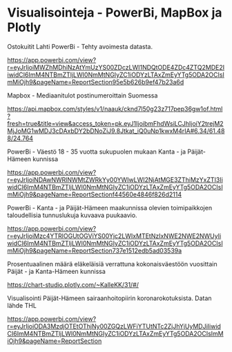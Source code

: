 # Visualisointeja - PowerBi, MapBox ja Plotly

Ostokuitit Lahti PowerBi - Tehty avoimesta datasta. 

https://app.powerbi.com/view?r=eyJrIjoiMWZhMDhiNzAtYmUzYS00ZDczLWI1NDQtODE4ZDc4ZTQ2MDE2IiwidCI6ImM4NTBmZTljLWI0NmMtNGIyZC1iODYzLTAxZmEyYTg5ODA2OCIsImMiOjh9&pageName=ReportSection95e5b626b9ef47b23a6d

Mapbox - Mediaanitulot postinumeroittain Suomessa 

https://api.mapbox.com/styles/v1/naauk/cknd7l50g23z717pep36gw1of.html?fresh=true&title=view&access_token=pk.eyJ1IjoibmFhdWsiLCJhIjoiY2trejM2MjJoMG1wMDJ3cDAxbDY2bDNoZiJ9.8Jtkat_iQ0uNp1kwxM4rIA#6.34/61.488/24.764

PowerBi - Väestö 18 - 35 vuotta sukupuolen mukaan Kanta - ja Päijät-Hämeen kunnissa 

https://app.powerbi.com/view?r=eyJrIjoiNDAwNWRlNWMtZWRkYy00YWIwLWI2NjAtMGE3ZThiMzYxZTI3IiwidCI6ImM4NTBmZTljLWI0NmMtNGIyZC1iODYzLTAxZmEyYTg5ODA2OCIsImMiOjh9&pageName=ReportSectionf44560e4846f826d2114

PowerBi - Kanta - ja Päijät-Hämeen maakunnissa olevien toimipaikkojen taloudellisia tunnuslukuja kuvaava puukaavio.

https://app.powerbi.com/view?r=eyJrIjoiMzc4YTRlOGUtOGViYS00Yjc2LWIxMTEtNzIxNWE2NWE2NWUyIiwidCI6ImM4NTBmZTljLWI0NmMtNGIyZC1iODYzLTAxZmEyYTg5ODA2OCIsImMiOjh9&pageName=ReportSection737e1512edb5ad03539a

Prosentuaalinen määrä eläkeläisiä verrattuna kokonaisväestöön vuosittain Päijät - ja Kanta-Hämeen kunnissa

https://chart-studio.plotly.com/~KalleKK/31/#/

Visualisointi Päijät-Hämeen sairaanhoitopiirin koronarokotuksista. Datan lähde THL

https://app.powerbi.com/view?r=eyJrIjoiODA3MzdjOTEtOThjNy00ZGQzLWFiYTUtNTc2ZjJhYjUyMDJiIiwidCI6ImM4NTBmZTljLWI0NmMtNGIyZC1iODYzLTAxZmEyYTg5ODA2OCIsImMiOjh9&pageName=ReportSection
